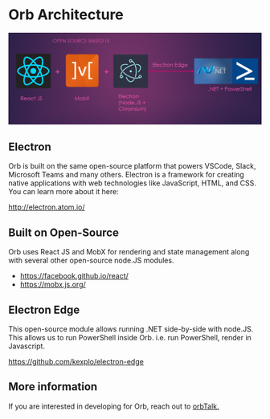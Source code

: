# Orb Architecture

![](../documentation/orb_architecture.png)

## Electron
Orb is built on the same open-source platform that powers VSCode, Slack, Microsoft Teams and many others.
Electron is a framework for creating native applications with web technologies like JavaScript, HTML, and CSS.
You can learn more about it here:

<a href= "http://electron.atom.io/" target="_blank">http://electron.atom.io/</a>

## Built on Open-Source

Orb uses React JS and MobX for rendering and state management along with several other open-source node.JS modules.

* <a href= "https://facebook.github.io/react/" target="_blank">https://facebook.github.io/react/</a>
* <a href= "https://mobx.js.org/" target="_blank">https://mobx.js.org/</a>

## Electron Edge

This open-source module allows running .NET side-by-side with node.JS. This allows us to run PowerShell inside Orb. i.e. run PowerShell, render in Javascript.

<a href= "https://github.com/kexplo/electron-edge" target="_blank">https://github.com/kexplo/electron-edge</a>

## More information

If you are interested in developing for Orb, reach out to [orbTalk.](mailto:orbTalk@microsoft.com)


